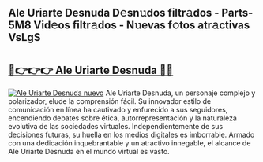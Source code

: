 ## Ale Uriarte Desnuda D𝚎sn𝚞dos filtr𝚊dos - Parts-5M8 Vid𝚎os filtr𝚊dos - N𝚞evas f𝚘tos atr𝚊ctivas VsLgS

# <h2><a href="http://mb9b45.tromn.icu/?c=Ale+Uriarte+Desnuda">🔗👉👉👉 Ale Uriarte Desnuda 🔗🔗</a></h2>

[![Ale Uriarte Desnuda nuevo](https://i.imgur.com/pEAQMta.gif)](http://mb9b45.tromn.icu/?c=Ale+Uriarte+Desnuda)
Ale Uriarte Desnuda, un personaje complejo y polarizador, elude la comprensión fácil. Su innovador estilo de comunicación en línea ha cautivado y enfurecido a sus seguidores, encendiendo debates sobre ética, autorrepresentación y la naturaleza evolutiva de las sociedades virtuales. Independientemente de sus decisiones futuras, su huella en los medios digitales es imborrable. Armado con una dedicación inquebrantable y un atractivo innegable, el alcance de Ale Uriarte Desnuda en el mundo virtual es vasto.
